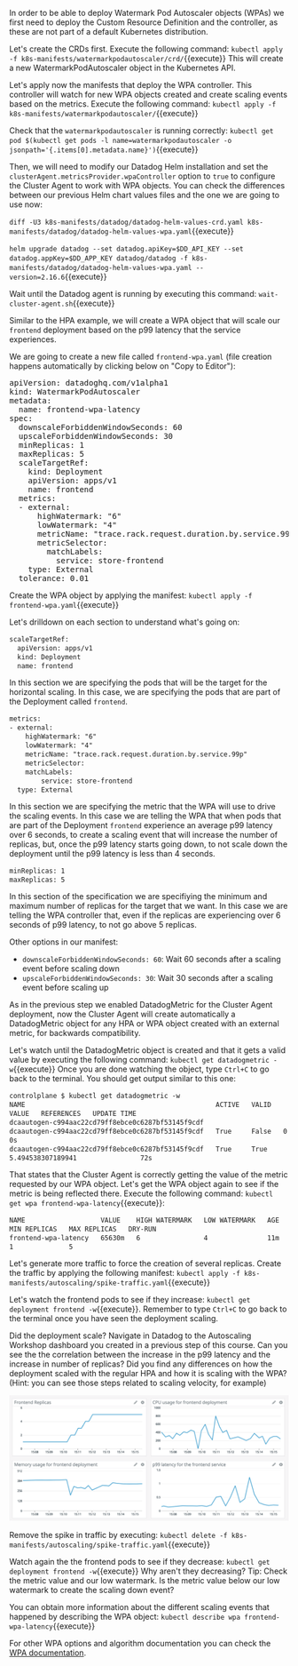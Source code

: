 In order to be able to deploy Watermark Pod Autoscaler objects (WPAs) we first need to deploy the Custom Resource Definition and the controller, as these are not part of a default Kubernetes distribution.

Let's create the CRDs first. Execute the following command: `kubectl apply -f k8s-manifests/watermarkpodautoscaler/crd/`{{execute}} This will create a new WatermarkPodAutoscaler object in the Kubernetes API.

Let's apply now the manifests that deploy the WPA controller. This controller will watch for new WPA objects created and create scaling events based on the metrics. Execute the following command: `kubectl apply -f k8s-manifests/watermarkpodautoscaler/`{{execute}}

Check that the `watermarkpodautoscaler` is running correctly: `kubectl get pod $(kubectl get pods -l name=watermarkpodautoscaler -o jsonpath='{.items[0].metadata.name}')`{{execute}}

Then, we will need to modify our Datadog Helm installation and set the `clusterAgent.metricsProvider.wpaController` option to `true` to configure the Cluster Agent to work with WPA objects. You can check the differences between our previous Helm chart values files and the one we are going to use now:

`diff -U3 k8s-manifests/datadog/datadog-helm-values-crd.yaml k8s-manifests/datadog/datadog-helm-values-wpa.yaml`{{execute}}

`helm upgrade datadog --set datadog.apiKey=$DD_API_KEY --set datadog.appKey=$DD_APP_KEY datadog/datadog -f k8s-manifests/datadog/datadog-helm-values-wpa.yaml --version=2.16.6`{{execute}}

Wait until the Datadog agent is running by executing this command: `wait-cluster-agent.sh`{{execute}}

Similar to the HPA example, we will create a WPA object that will scale our `frontend` deployment based on the p99 latency that the service experiences.

We are going to create a new file called `frontend-wpa.yaml` (file creation happens automatically by clicking below on "Copy to Editor"):

<pre class="file" data-filename="frontend-wpa.yaml" data-target="replace">
apiVersion: datadoghq.com/v1alpha1
kind: WatermarkPodAutoscaler
metadata:
  name: frontend-wpa-latency
spec:
  downscaleForbiddenWindowSeconds: 60
  upscaleForbiddenWindowSeconds: 30
  minReplicas: 1
  maxReplicas: 5
  scaleTargetRef:
    kind: Deployment
    apiVersion: apps/v1
    name: frontend
  metrics:
  - external:
      highWatermark: "6"
      lowWatermark: "4"
      metricName: "trace.rack.request.duration.by.service.99p"
      metricSelector:
        matchLabels:
          service: store-frontend
    type: External
  tolerance: 0.01
</pre>

Create the WPA object by applying the manifest: `kubectl apply -f frontend-wpa.yaml`{{execute}}

Let's drilldown on each section to understand what's going on:

```
scaleTargetRef:
  apiVersion: apps/v1
  kind: Deployment
  name: frontend
```

In this section we are specifying the pods that will be the target for the horizontal scaling. In this case, we are specifying the pods that are part of the Deployment called `frontend`.

```
metrics:
- external:
    highWatermark: "6"
    lowWatermark: "4"
    metricName: "trace.rack.request.duration.by.service.99p"
    metricSelector:
    matchLabels:
        service: store-frontend
  type: External
```

In this section we are specifying the metric that the WPA will use to drive the scaling events. In this case we are telling the WPA that when pods that are part of the Deployment `frontend` experience an average p99 latency over 6 seconds, to create a scaling event that will increase the number of replicas, but, once the p99 latency starts going down, to not scale down the deployment until the p99 latency is less than 4 seconds.

```
minReplicas: 1
maxReplicas: 5
```

In this section of the specification we are specifiying the minimum and maximum number of replicas for the target that we want. In this case we are telling the WPA controller that, even if the replicas are experiencing over 6 seconds of p99 latency, to not go above 5 replicas.

Other options in our manifest:

 * `downscaleForbiddenWindowSeconds: 60`: Wait 60 seconds after a scaling event before scaling down
 * `upscaleForbiddenWindowSeconds: 30`: Wait 30 seconds after a scaling event before scaling up

As in the previous step we enabled DatadogMetric for the Cluster Agent deployment, now the Cluster Agent will create automatically a DatadogMetric object for any HPA or WPA object created with an external metric, for backwards compatibility.

Let's watch until the DatadogMetric object is created and that it gets a valid value by executing the following command: `kubectl get datadogmetric -w`{{execute}} Once you are done watching the object, type `Ctrl+C` to go back to the terminal. You should get output similar to this one:

```
controlplane $ kubectl get datadogmetric -w
NAME                                                ACTIVE   VALID   VALUE   REFERENCES   UPDATE TIME
dcaautogen-c994aac22cd79ff8ebce0c6287bf53145f9cdf
dcaautogen-c994aac22cd79ff8ebce0c6287bf53145f9cdf   True     False   0                    0s
dcaautogen-c994aac22cd79ff8ebce0c6287bf53145f9cdf   True     True    5.494538307189941                72s
```

That states that the Cluster Agent is correctly getting the value of the metric requested by our WPA object. Let's get the WPA object again to see if the metric is being reflected there. Execute the following command: `kubectl get wpa frontend-wpa-latency`{{execute}}:

```
NAME                   VALUE    HIGH WATERMARK   LOW WATERMARK   AGE   MIN REPLICAS   MAX REPLICAS   DRY-RUN
frontend-wpa-latency   65630m   6                4               11m   1              5
```

Let's generate more traffic to force the creation of several replicas. Create the traffic by applying the following manifest: `kubectl apply -f k8s-manifests/autoscaling/spike-traffic.yaml`{{execute}}

Let's watch the frontend pods to see if they increase: `kubectl get deployment frontend -w`{{execute}}. Remember to type `Ctrl+C` to go back to the terminal once you have seen the deployment scaling.

Did the deployment scale? Navigate in Datadog to the Autoscaling Workshop dashboard you created in a previous step of this course. Can you see the the correlation between the increase in the p99 latency and the increase in number of replicas? Did you find any differences on how the deployment scaled with the regular HPA and how it is scaling with the WPA? (Hint: you can see those steps related to scaling velocity, for example)

![Screenshot of WPA Dashboard](./assets/dashboard-wpa.png)

Remove the spike in traffic by executing: `kubectl delete -f k8s-manifests/autoscaling/spike-traffic.yaml`{{execute}}

Watch again the the frontend pods to see if they decrease: `kubectl get deployment frontend -w`{{execute}} Why aren't they decreasing? Tip: Check the metric value and our low watermark. Is the metric value below our low watermark to create the scaling down event?

You can obtain more information about the different scaling events that happened by describing the WPA object: `kubectl describe wpa frontend-wpa-latency`{{execute}}

For other WPA options and algorithm documentation you can check the [WPA documentation](https://github.com/DataDog/watermarkpodautoscaler).
